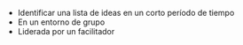 - Identificar una lista de ideas en un corto período de tiempo
- En un entorno de grupo
- Liderada por un facilitador
